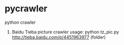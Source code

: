 # pycrawler
python crawler

1. Baidu Tieba picture crawler
usage: python tz_pic.py http://tieba.baidu.com/p/4451963977 (folder) 
